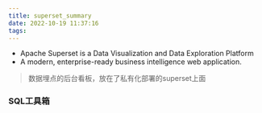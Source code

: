 ```yaml
---
title: superset_summary
date: 2022-10-19 11:37:16
tags:
---
```

- Apache Superset is a Data Visualization and Data Exploration Platform
- A modern, enterprise-ready business intelligence web application.
> 数据埋点的后台看板，放在了私有化部署的superset上面

### SQL工具箱
